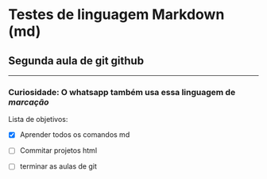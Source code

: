 # Testes de linguagem Markdown (md)
## Segunda aula de git github
***
### **Curiosidade:** O whatsapp também usa essa linguagem de *marcação* 

Lista de objetivos:

- [x] Aprender todos os comandos md
- [ ] Commitar projetos html
- [ ] terminar as aulas de git
  
